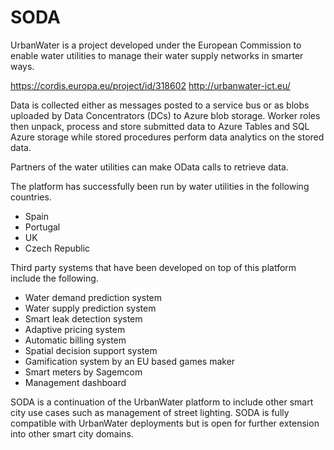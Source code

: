 # SODA

UrbanWater is a project developed under the European Commission to enable water utilities to manage their water supply networks in smarter ways.

https://cordis.europa.eu/project/id/318602
http://urbanwater-ict.eu/

Data is collected either as messages posted to a service bus or as blobs uploaded by Data Concentrators (DCs) to Azure blob storage.
Worker roles then unpack, process and store submitted data to Azure Tables and SQL Azure storage while stored procedures perform data analytics on the stored data.

Partners of the water utilities can make OData calls to retrieve data.

The platform has successfully been run by water utilities in the following countries.

* Spain
* Portugal
* UK
* Czech Republic

Third party systems that have been developed on top of this platform include the following.

* Water demand prediction system
* Water supply prediction system
* Smart leak detection system
* Adaptive pricing system
* Automatic billing system
* Spatial decision support system
* Gamification system by an EU based games maker
* Smart meters by Sagemcom
* Management dashboard


SODA is a continuation of the UrbanWater platform to include other smart city use cases such as management of street lighting.
SODA is fully compatible with UrbanWater deployments but is open for further extension into other smart city domains.
